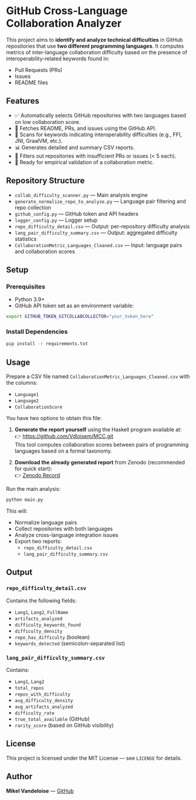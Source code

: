# GitHub Cross-Language Collaboration Analyzer

This project aims to **identify and analyze technical difficulties** in GitHub repositories that use **two different programming languages**. It computes metrics of inter-language collaboration difficulty based on the presence of interoperability-related keywords found in:

- Pull Requests (PRs)
- Issues
- README files

## Features

- ✅ Automatically selects GitHub repositories with two languages based on low collaboration score.
- 🔎 Fetches README, PRs, and issues using the GitHub API.
- 🧠 Scans for keywords indicating interoperability difficulties (e.g., FFI, JNI, GraalVM, etc.).
- 📊 Generates detailed and summary CSV reports.
- 🛑 Filters out repositories with insufficient PRs or issues (< 5 each).
- 🧪 Ready for empirical validation of a collaboration metric.

## Repository Structure

- `collab_difficulty_scanner.py` — Main analysis engine  
- `generate_normalize_repo_to_analyze.py` — Language pair filtering and repo collection  
- `github_config.py` — GitHub token and API headers  
- `logger_config.py` — Logger setup  
- `repo_difficulty_detail.csv` — Output: per-repository difficulty analysis  
- `lang_pair_difficulty_summary.csv` — Output: aggregated difficulty statistics  
- `CollaborationMetric_Languages_Cleaned.csv` — Input: language pairs and collaboration scores  

## Setup

### Prerequisites

- Python 3.9+
- GitHub API token set as an environment variable:
```bash
export GITHUB_TOKEN_GITCOLLABCOLLECTOR="your_token_here"
```

### Install Dependencies

```bash
pip install -r requirements.txt
```

## Usage

Prepare a CSV file named `CollaborationMetric_Languages_Cleaned.csv` with the columns:

- `Language1`
- `Language2`
- `CollaborationScore`

You have two options to obtain this file:

1. **Generate the report yourself** using the Haskell program available at:  
   👉 https://github.com/Vdloisem/MCC.git  
   This tool computes collaboration scores between pairs of programming languages based on a formal taxonomy.

2. **Download the already generated report** from Zenodo (recommended for quick start):  
   👉 [Zenodo Record](https://zenodo.org/records/11077187?token=eyJhbGciOiJIUzUxMiJ9.eyJpZCI6IjQ3MDAxNTQ1LTNmYzUtNDFmOC05ZTIwLTA0ZWVmZWE1Y2FiOSIsImRhdGEiOnt9LCJyYW5kb20iOiIxZTA2MzEzZmUxYjQzMWY2MWFkMDhiYjY0ODBmMmVjOCJ9.wQQVUC4AWlVStEtY7zSoEIAGh6wOHHrlrH6AtI3VpODXTJQCCLj4DYAuOkCPF6lkTLNQSjC9D_Cv9yhMm6iLmQ)


Run the main analysis:

```bash
python main.py
```

This will:

- Normalize language pairs  
- Collect repositories with both languages  
- Analyze cross-language integration issues  
- Export two reports:
  - `repo_difficulty_detail.csv`
  - `lang_pair_difficulty_summary.csv`

## Output

### `repo_difficulty_detail.csv`

Contains the following fields:

- `Lang1`, `Lang2`, `FullName`
- `artifacts_analyzed`
- `difficulty_keywords_found`
- `difficulty_density`
- `repo_has_difficulty` (boolean)
- `keywords_detected` (semicolon-separated list)

### `lang_pair_difficulty_summary.csv`

Contains:

- `Lang1`, `Lang2`
- `total_repos`
- `repos_with_difficulty`
- `avg_difficulty_density`
- `avg_artifacts_analyzed`
- `difficulty_rate`
- `true_total_available` (GitHub)
- `rarity_score` (based on GitHub visibility)

## License

This project is licensed under the MIT License — see `LICENSE` for details.

## Author

**Mikel Vandeloise** — [GitHub](https://github.com/mikelvandeloise)
